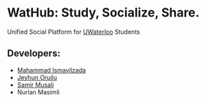 # WatHub: Study, Socialize, Share.
Unified Social Platform for [UWaterloo](https://uwaterloo.ca/) Students

## Developers:
- [Mahammad Ismayilzada](https://github.com/mismayil)
- [Jeyhun Orujlu](https://github.com/jorujlu)
- [Samir Musali](https://github.com/smusali)
- Nurlan Masimli
